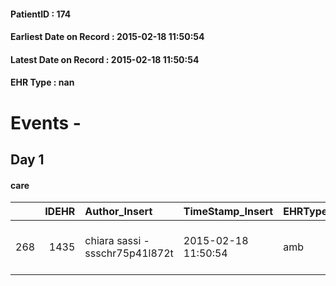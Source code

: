 
#### PatientID : 174
#### Earliest Date on Record : 2015-02-18 11:50:54
#### Latest Date on Record : 2015-02-18 11:50:54
#### EHR Type : nan

# Events - 

## Day 1

#### care
|     |   IDEHR | Author_Insert                   | TimeStamp_Insert    | EHRType   |   PatientID |   IDGESTIONE_AUSILI |   ds_ncons | dt_consegna         |   opt_annulla_consegna | dt_Ric_consegna     | dt_ric_cons_forn    | opt_ausilio                         |
|----:|--------:|:--------------------------------|:--------------------|:----------|------------:|--------------------:|-----------:|:--------------------|-----------------------:|:--------------------|:--------------------|:------------------------------------|
| 268 |    1435 | chiara sassi - ssschr75p41l872t | 2015-02-18 11:50:54 | amb       |         174 |                 110 |      24209 | 2014-12-17 00:00:00 |                      0 | 2014-12-16 00:00:00 | 2014-12-16 00:00:00 | handles for getting out of bed # 15 |


